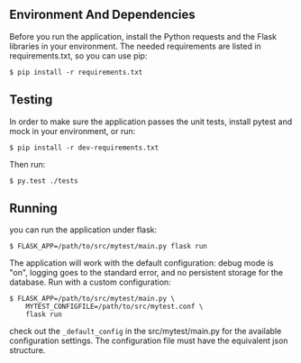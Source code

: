 Environment And Dependencies
----------------------------

Before you run the application, install the Python requests and the Flask libraries in your environment.  The needed requirements are listed in requirements.txt, so you can use pip:

    $ pip install -r requirements.txt


Testing
-------

In order to make sure the application passes the unit tests, install pytest and mock in your environment, or run:

    $ pip install -r dev-requirements.txt


Then run:

    $ py.test ./tests


Running
-------

you can run the application under flask:

    $ FLASK_APP=/path/to/src/mytest/main.py flask run


The application will work with the default configuration: debug mode is "on", logging goes to the standard error, and no persistent storage for the database.  Run with a custom configuration:

    $ FLASK_APP=/path/to/src/mytest/main.py \
        MYTEST_CONFIGFILE=/path/to/src/mytest.conf \
        flask run

check out the `_default_config` in the src/mytest/main.py for the available configuration settings.  The configuration file must have the equivalent json structure.
